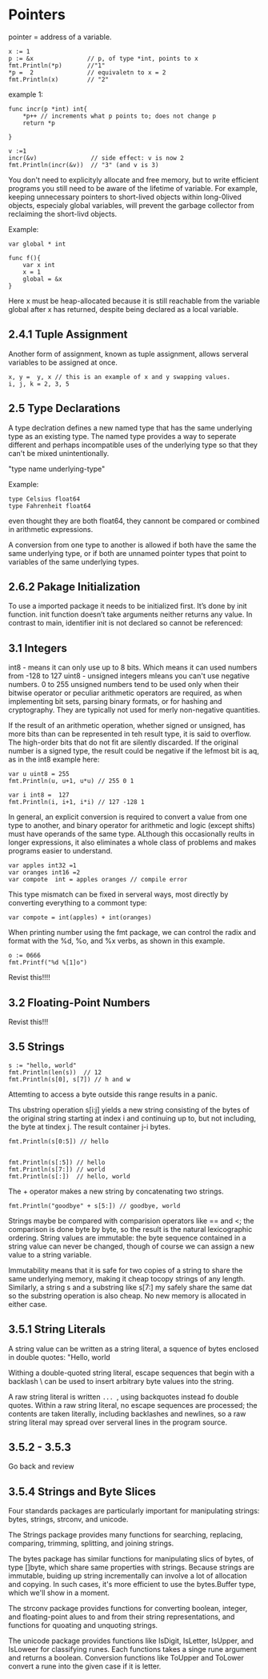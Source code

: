 # Pointers

pointer = address of a variable.

```
x := 1  
p := &x               // p, of type *int, points to x
fmt.Println(*p)       //"1"
*p =  2               // equivaletn to x = 2 
fmt.Println(x)        // "2"
```




example 1:
```
func incr(p *int) int{
	*p++ // increments what p points to; does not change p
	return *p

}

v :=1
incr(&v)               // side effect: v is now 2
fmt.Println(incr(&v))  // "3" (and v is 3)
```





You don't need to explicityly allocate and free memory, but to write efficient programs you still need to be aware of the lifetime of variable. For example, keeping unnecessary pointers to short-lived objects within long-0lived objects, especialy global variables, will prevent the garbage collector from reclaiming the short-livd objects. 

Example:
```
var global * int 

func f(){
	var x int 
	x = 1
	global = &x
}
```
Here x must be heap-allocated because it is still reachable from the variable global after x has returned, despite being declared as a local variable. 

## 2.4.1 Tuple Assignment 

Another form of assignment, known as tuple assignment, allows serveral variables to be assigned at once. 
```
x, y =  y, x // this is an example of x and y swapping values. 
i, j, k = 2, 3, 5
```


## 2.5 Type Declarations 

A type declration defines a new named type that has the same underlying type as an existing type. The named type provides a way to seperate different and perhaps incompatible uses of the underlying type so that they can't be mixed unintentionally. 

"type name underlying-type"

Example:
```
type Celsius float64
type Fahrenheit float64 
```
even thought they are both float64, they cannont be compared or combined in arithmetic expressions. 

A conversion from one type to another is allowed if both have the same the same underlying type, or if both are unnamed pointer types that point to variables of the same underlying types. 



## 2.6.2 Pakage Initialization

To use a imported package it needs to be initialized first. It’s done by init function. 
init function doesn’t take arguments neither returns any value. In contrast to main, identifier init is not declared so cannot be referenced:



## 3.1 Integers

int8 - means it can only use up to 8 bits. Which means it can used numbers from -128 to 127
uint8 - unsigned integers mIeans you can't use negative numbers. 0 to 255
unsigned numbers tend to be used only when their bitwise operator or peculiar arithmetic operators are required, as when implementing bit sets, parsing binary formats, or for hashing and cryptography. They are typically not used for merly non-negative quantities. 

If the result of an arithmetic operation, whether signed or unsigned, has more bits than can be represented in teh result type, it is said to overflow. The high-order bits that do not fit are silently discarded. If the original number is a signed type, the result could be negative if the lefmost bit is aq, as in the int8 example here:

```
var u uint8 = 255
fmt.Println(u, u+1, u*u) // 255 0 1

var i int8 =  127
fmt.Println(i, i+1, i*i) // 127 -128 1
```

In general, an explicit conversion is required to convert a value from one type to another, and binary operator for arithmetic and logic (except shifts) must have operands of the same type. ALthough this occasionally reults in longer expressions, it also eliminates a whole class of problems and makes programs easier to understand. 

```
var apples int32 =1 
var oranges int16 =2 
var compote  int = apples oranges // compile error 
```
This type mismatch can be fixed in serveral ways, most directly by converting everything to a commont type:

`var compote = int(apples) + int(oranges)`


When printing number using the fmt package, we can control the radix and format with the %d, %o, and %x verbs, as shown in this example. 
```
o := 0666
fmt.Printf("%d %[1]o")
```
Revist this!!!!



## 3.2 Floating-Point Numbers


Revist this!!!


## 3.5 Strings
```
s := "hello, world"
fmt.Println(len(s))  // 12
fmt.Println(s[0], s[7]) // h and w
```

Attemting to access a byte outside this range results in a panic. 



Ths ubstring operation s[i:j] yields a new string consisting of the bytes of the original string starting at index i and continuing up to, but not including, the byte at tindex j. The result container j-i bytes. 
```
fmt.Println(s[0:5]) // hello


fmt.Println(s[:5]) // hello
fmt.Println(s[7:]) // world
fmt.Println(s[:])  // hello, world
```

The + operator makes a new string by concatenating two strings. 


`fmt.Println("goodbye" + s[5:]) // goodbye, world `

Strings maybe be compared with comparision operators like == and <; the comparison is done byte by byte, so the result is the natural lexicographic ordering. 
String values are immutable: the byte sequence contained in a string value can never be changed, though of course we can assign a new value to a string variable. 

Immutability means that it is safe for two copies of a string to share the same underlying memory, making it cheap tocopy strings of any length. Similarly, a string s and a substring like s[7:] my safely share the same dat so the substring operation is also cheap. No new memory is allocated in either case. 


## 3.5.1 String Literals

A string value can be written as a string literal, a squence of bytes enclosed in double quotes: "Hello, world

Withing a double-quoted string literal, escape sequences that begin with a backlash \ can be used to insert arbitrary byte values into the string. 


A raw string literal is written `... `, using backquotes instead fo double quotes. Within a raw string literal, no escape sequences are processed; the contents are taken literally, including backlashes and newlines, so a raw string literal may spread over serveral lines in the program source. 



## 3.5.2 - 3.5.3 

Go back and review



## 3.5.4 Strings and Byte Slices


Four standards packages are particularly important for manipulating strings: bytes, strings, strconv, and unicode. 



The Strings package provides many functions for searching, replacing, comparing, trimming, splitting, and joining strings. 


The bytes package has similar functions for manipulating slics of bytes, of type []byte, which share same properties with strings. Because strings are immutable, buiding up string incrementally can involve a lot of allocation and copying. In such cases, it's more efficient to use the bytes.Buffer type, which we'll show in a moment. 

The strconv package provides functions for converting boolean, integer, and floating-point alues to and from their string representations, and functions for quoating and unquoting strings. 

The unicode package provides functions like IsDigit, IsLetter, IsUpper, and IsLoweer for classifying runes. Each functions takes a singe rune argument and returns a boolean. Conversion functions like ToUpper and ToLower convert a rune into the given case if it is letter. 











